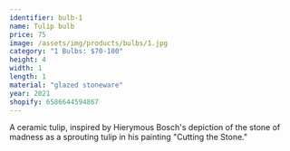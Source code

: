 ```yaml
---
identifier: bulb-1
name: Tulip bulb
price: 75
image: /assets/img/products/bulbs/1.jpg
category: "1 Bulbs: $70-100"
height: 4
width: 1
length: 1
material: "glazed stoneware"
year: 2021
shopify: 6586644594867
---
```


A ceramic tulip, inspired by  Hierymous Bosch's depiction of the stone of madness as a sprouting tulip in his painting "Cutting the Stone."